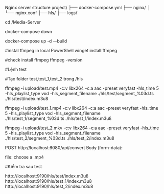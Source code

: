 Nginx server structure
project/
├── docker-compose.yml
├── nginx/
│   └── nginx.conf
├── hls/
├── logs/

cd /Media-Server

docker-compose down
<!-- docker-compose up -d -->
docker-compose up -d --build


#instal ffmpeg in local PowerShell
winget install ffmpeg

#check install ffmpeg
ffmpeg -version


#Lệnh test 

#Tạo folder test,test_1,test_2 trong /hls 

ffmpeg -i upload/test.mp4 -c:v libx264 -c:a aac -preset veryfast -hls_time 5 -hls_playlist_type vod -hls_segment_filename ./hls/test/segment_%03d.ts ./hls/test/index.m3u8

ffmpeg -i upload/test_1.mp4 -c:v libx264 -c:a aac -preset veryfast -hls_time 5 -hls_playlist_type vod -hls_segment_filename ./hls/test_1/segment_%03d.ts ./hls/test_1/index.m3u8

ffmpeg -i upload/test_2.mkv -c:v libx264 -c:a aac -preset veryfast -hls_time 5 -hls_playlist_type vod -hls_segment_filename ./hls/test_2/segment_%03d.ts ./hls/test_2/index.m3u8

POST
http://localhost:8080/api/convert
Body (form-data):

file: choose a .mp4

#Kiểm tra sau test

http://localhost:9190/hls/test/index.m3u8
http://localhost:9190/hls/test_1/index.m3u8
http://localhost:9190/hls/test_2/index.m3u8

